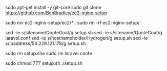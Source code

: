 

sudo apt-get install -y git-core
sudo git clone https://github.com/BenBradley/ec2-nginx-setup

sudo mv ec2-nginx-setup/ec2/* .
sudo rm -rf ec2-nginx-setup/

sed -ie s/sitename/QuoteGoat/g setup.sh
sed -ie s/sitename/QuoteGoat/g laravel.conf
sed -ie s/hostnameholder/Hydrogen/g setup.sh
sed -ie s/ipaddress/54.229.121.178/g setup.sh

sudo rm setup.she
sudo rm laravel.confe

sudo chmod 777 setup.sh
./setup.sh